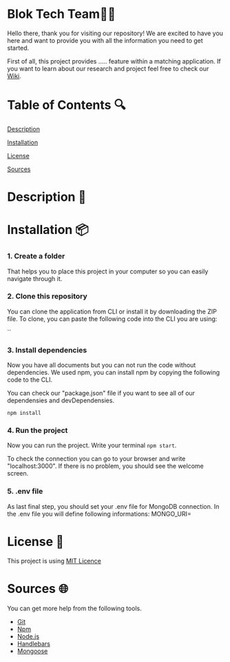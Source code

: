 # Blok Tech Team:technologist:

Hello there, thank you for visiting our repository! We are excited to have you here and want to provide you with all the information you need to get started.

First of all, this project provides ..... feature within a matching application. If you want to learn about our research and project feel free to check our [Wiki](coming).

# Table of Contents :mag:
[Description]()

[Installation]()

[License]()

[Sources]()


# Description :memo:


# Installation :package:
### 1. Create a folder
That helps you to place this project in your computer so you can easily navigate through it. 

### 2. Clone this repository 
You can clone the application from CLI or install it by downloading the ZIP file. To clone, you can paste the following code into the CLI you are using:

``

### 3. Install dependencies
Now you have all documents but you can not run the code without dependencies. We used npm, you can install npm by copying the following code to the CLI.

You can check our "package.json" file if you want to see all of our dependensies and devDependensies.

`npm install`

### 4. Run the project
Now you can run the project. Write your terminal `npm start`. 

To check the connection you can go to your browser and write "localhost:3000". If there is no problem, you should see the welcome screen.

### 5. .env file 
As last final step, you should set your .env file for MongoDB connection. In the .env file you will define following informations:
MONGO_URI= <your mongo uri>




# License :page_facing_up:
This project is using [MIT Licence](https://github.com/Sensinki/Blok-tech/blob/main/Project%20Tech/LICENCE)

# Sources :globe_with_meridians:
You can get more help from the following tools.
* [Git](https://git-scm.com/)
* [Npm](https://www.npmjs.com/)
* [Node.js](https://nodejs.org/en)
* [Handlebars](https://handlebarsjs.com/)
* [Mongoose](https://mongoosejs.com/)
